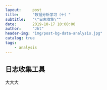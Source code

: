 ```yaml
---
layout:     post
title:      "数据分析学习（十）"
subtitle:   "\"日志收集\""
date:       2019-10-17 10:00:00
author:     "Jht"
header-img: "img/post-bg-data-analysis.jpg"
catalog: true
tags:
    - analysis
---
```


## 日志收集工具

大大大
